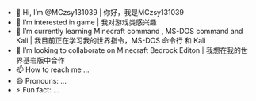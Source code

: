 - 👋 Hi, I’m @MCzsy131039 | 你好，我是MCzsy131039
- 👀 I’m interested in game | 我对游戏类感兴趣
- 🌱 I’m currently learning Minecraft command , MS-DOS command and Kali | 我目前正在学习我的世界指令，MS-DOS 命令行 和 Kali
- 💞️ I’m looking to collaborate on Minecraft Bedrock Editon | 我想在我的世界基岩版中合作
- 📫 How to reach me ...
- 😄 Pronouns: ...
- ⚡ Fun fact: ...

<!---
MCzsy131039/MCzsy131039 is a ✨ special ✨ repository because its `README.md` (this file) appears on your GitHub profile.
You can click the Preview link to take a look at your changes.
--->
